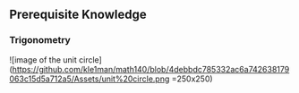 ## Prerequisite Knowledge

### Trigonometry

![image of the unit circle](https://github.com/kle1man/math140/blob/4debbdc785332ac6a742638179063c15d5a712a5/Assets/unit%20circle.png =250x250)
